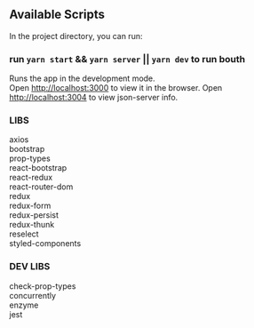 ## Available Scripts

In the project directory, you can run:

### run `yarn start` && `yarn server` || `yarn dev` to run bouth

Runs the app in the development mode.<br />
Open [http://localhost:3000](http://localhost:3000) to view it in the browser.
Open [http://localhost:3004](http://localhost:3004) to view json-server info.


### LIBS

axios<br />
bootstrap<br />
prop-types<br />
react-bootstrap<br />
react-redux<br />
react-router-dom<br />
redux<br />
redux-form<br />
redux-persist<br />
redux-thunk<br />
reselect<br />
styled-components<br />


### DEV LIBS

check-prop-types<br />
concurrently<br />
enzyme<br />
jest<br />

